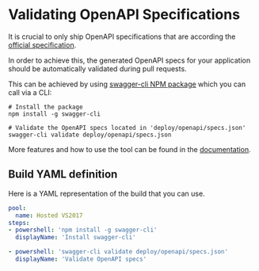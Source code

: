 # Validating OpenAPI Specifications

It is crucial to only ship OpenAPI specifications that are according the [official specification](https://swagger.io/specification/).

In order to achieve this, the generated OpenAPI specs for your application should be automatically validated during pull requests.

This can be achieved by using [swagger-cli NPM package](https://www.npmjs.com/package/swagger-cli) which you can call via a CLI:
```shell
# Install the package
npm install -g swagger-cli

# Validate the OpenAPI specs located in 'deploy/openapi/specs.json'
swagger-cli validate deploy/openapi/specs.json
```

More features and how to use the tool can be found in the [documentation](https://www.npmjs.com/package/swagger-cli#usage).

## Build YAML definition
Here is a YAML representation of the build that you can use.
```yaml
pool:
  name: Hosted VS2017
steps:
- powershell: 'npm install -g swagger-cli'
  displayName: 'Install swagger-cli'

- powershell: 'swagger-cli validate deploy/openapi/specs.json'
  displayName: 'Validate OpenAPI specs'
```